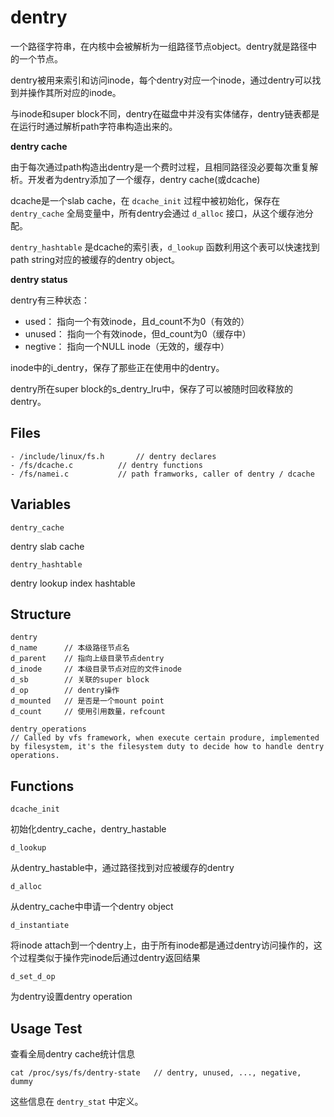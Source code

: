 # dentry

一个路径字符串，在内核中会被解析为一组路径节点object。dentry就是路径中的一个节点。

dentry被用来索引和访问inode，每个dentry对应一个inode，通过dentry可以找到并操作其所对应的inode。

与inode和super block不同，dentry在磁盘中并没有实体储存，dentry链表都是在运行时通过解析path字符串构造出来的。

**dentry cache**

由于每次通过path构造出dentry是一个费时过程，且相同路径没必要每次重复解析。开发者为dentry添加了一个缓存，dentry cache(或dcache)

dcache是一个slab cache，在 `dcache_init` 过程中被初始化，保存在 `dentry_cache` 全局变量中，所有dentry会通过 `d_alloc` 接口，从这个缓存池分配。

`dentry_hashtable` 是dcache的索引表，`d_lookup` 函数利用这个表可以快速找到path string对应的被缓存的dentry object。

**dentry status**

dentry有三种状态：
- used： 指向一个有效inode，且d_count不为0（有效的）
- unused： 指向一个有效inode，但d_count为0（缓存中）
- negtive： 指向一个NULL inode（无效的，缓存中）

inode中的i_dentry，保存了那些正在使用中的dentry。

dentry所在super block的s_dentry_lru中，保存了可以被随时回收释放的dentry。

## Files

```
- /include/linux/fs.h		// dentry declares
- /fs/dcache.c			// dentry functions
- /fs/namei.c			// path framworks, caller of dentry / dcache
```

## Variables

`dentry_cache`

dentry slab cache

`dentry_hashtable`

dentry lookup index hashtable

## Structure

```
dentry
d_name		// 本级路径节点名
d_parent	// 指向上级目录节点dentry
d_inode		// 本级目录节点对应的文件inode
d_sb		// 关联的super block
d_op		// dentry操作
d_mounted	// 是否是一个mount point
d_count		// 使用引用数量，refcount
```

```
dentry_operations
// Called by vfs framework, when execute certain produre, implemented by filesystem, it's the filesystem duty to decide how to handle dentry operations.
```

## Functions

`dcache_init`

初始化dentry_cache，dentry_hastable

`d_lookup`

从dentry_hastable中，通过路径找到对应被缓存的dentry

`d_alloc`

从dentry_cache中申请一个dentry object

`d_instantiate`

将inode attach到一个dentry上，由于所有inode都是通过dentry访问操作的，这个过程类似于操作完inode后通过dentry返回结果

`d_set_d_op`

为dentry设置dentry operation

## Usage Test

查看全局dentry cache统计信息

```
cat /proc/sys/fs/dentry-state	// dentry, unused, ..., negative, dummy
```

这些信息在 `dentry_stat` 中定义。